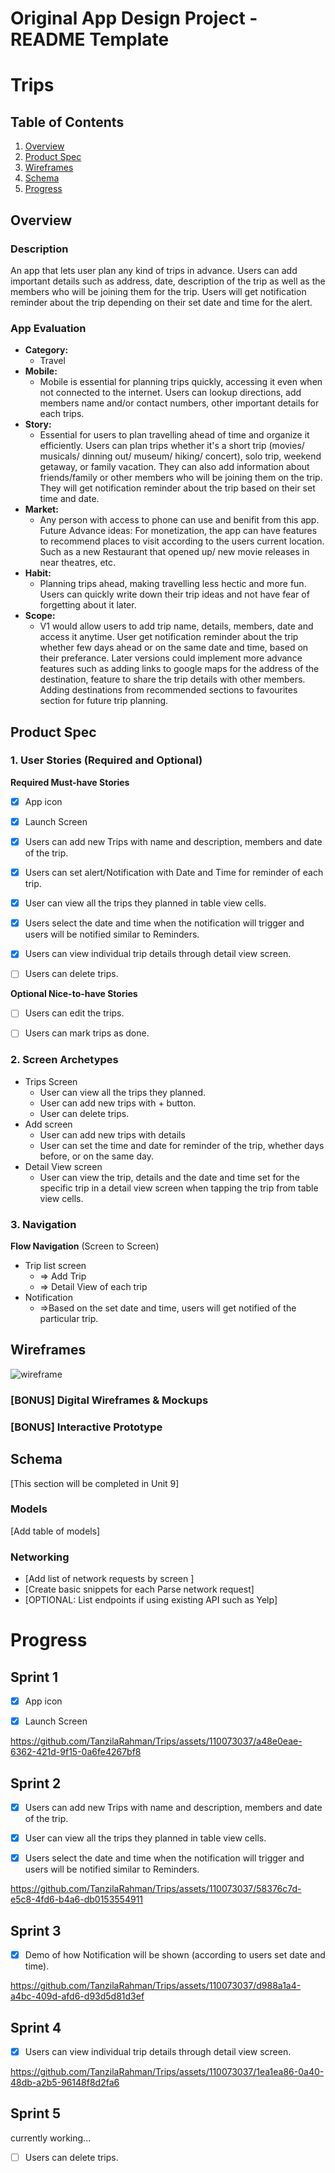 Original App Design Project - README Template
===

# Trips

## Table of Contents

1. [Overview](#Overview)
2. [Product Spec](#Product-Spec)
3. [Wireframes](#Wireframes)
4. [Schema](#Schema)
5. [Progress](#Progress)

## Overview

### Description

An app that lets user plan any kind of trips in advance. Users can add important details such as address, date, description of the trip as well as the members who will be joining them for the trip. Users will get notification reminder about the trip depending on their set date and time for the alert. 

### App Evaluation

- **Category:** 
    - Travel
- **Mobile:**
    - Mobile is essential for planning trips quickly, accessing it even when not connected to the internet. Users can lookup directions, add members name and/or contact numbers, other important details for each trips.
- **Story:**
    - Essential for users to plan travelling ahead of time and organize it efficiently. Users can plan trips whether it's a short trip (movies/ musicals/ dinning out/ museum/ hiking/ concert), solo trip, weekend getaway, or family vacation. They can also add information about friends/family or other members who will be joining them on the trip. They will get notification reminder about the trip based on their set time and date.  
- **Market:**
    - Any person with access to phone can use and benifit from this app. Future Advance ideas: For monetization, the app can have features to recommend places to visit according to the users current location. Such as a new Restaurant that opened up/ new movie releases in near theatres, etc.
- **Habit:**
    - Planning trips ahead, making travelling less hectic and more fun. Users can quickly write down their trip ideas and not have fear of forgetting about it later.
- **Scope:**
    - V1 would allow users to add trip name, details, members, date and access it anytime. User get notification reminder about the trip whether few days ahead or on the same date and time, based on their preferance. Later versions could implement more advance features such as adding links to google maps for the address of the destination, feature to share the trip details with other members. Adding destinations from recommended sections to favourites section for future trip planning. 


## Product Spec

### 1. User Stories (Required and Optional)

**Required Must-have Stories**
- [x] App icon
- [x] Launch Screen
- [x] Users can add new Trips with name and description, members and date of the trip.
- [x] Users can set alert/Notification with Date and Time for reminder of each trip.
- [x] User can view all the trips they planned in table view cells. 
- [x] Users select the date and time when the notification will trigger and users will be notified similar to Reminders. 
- [x] Users can view individual trip details through detail view screen. 
- [ ] Users can delete trips.


**Optional Nice-to-have Stories**

- [ ] Users can edit the trips.
- [ ] Users can mark trips as done.


### 2. Screen Archetypes

- Trips Screen
    - User can view all the trips they planned.
    - User can add new trips with + button.
    - User can delete trips. 
- Add screen 
    -  User can add new trips with details
    -  User can set the time and date for reminder of the trip, whether days before, or on the same day. 
- Detail View screen
    - User can view the trip, details and the date and time set for the specific trip in a detail view screen when tapping the trip from table view cells. 

### 3. Navigation


**Flow Navigation** (Screen to Screen)

- Trip list screen
  - => Add Trip
  - => Detail View of each trip
- Notification
  - =>Based on the set date and time, users will get notified of the particular trip. 


## Wireframes

![wireframe](https://github.com/TanzilaRahman/Trip-planner/assets/110073037/2d0a2c47-ad3d-4343-8dcc-3ecb1d4a18fc)


### [BONUS] Digital Wireframes & Mockups

### [BONUS] Interactive Prototype

## Schema 

[This section will be completed in Unit 9]

### Models

[Add table of models]


### Networking

- [Add list of network requests by screen ]
- [Create basic snippets for each Parse network request]
- [OPTIONAL: List endpoints if using existing API such as Yelp]

# Progress
## Sprint 1

- [x] App icon
- [x] Launch Screen



https://github.com/TanzilaRahman/Trips/assets/110073037/a48e0eae-6362-421d-9f15-0a6fe4267bf8




## Sprint 2
- [x] Users can add new Trips with name and description, members and date of the trip.
- [x] User can view all the trips they planned in table view cells. 
- [x] Users select the date and time when the notification will trigger and users will be notified similar to Reminders. 




https://github.com/TanzilaRahman/Trips/assets/110073037/58376c7d-e5c8-4fd6-b4a6-db0153554911



## Sprint 3
- [x] Demo of how Notification will be shown (according to users set date and time).






https://github.com/TanzilaRahman/Trips/assets/110073037/d988a1a4-a4bc-409d-afd6-d93d5d81d3ef



## Sprint 4
- [x] Users can view individual trip details through detail view screen. 





https://github.com/TanzilaRahman/Trips/assets/110073037/1ea1ea86-0a40-48db-a2b5-96148f8d2fa6





## Sprint 5 
currently working...
- [ ] Users can delete trips.

